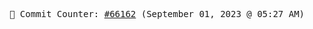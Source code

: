 <p align="center">
    <samp>
        📮 Commit Counter: <a href="https://github.com/Javascript-void0/Javascript-void0/commits/main">#66162</a> (September 01, 2023 @ 05:27 AM)
    </samp>
</p>